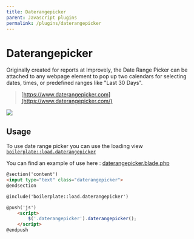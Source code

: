 ```yaml
---
title: Daterangepicker
parent: Javascript plugins
permalink: /plugins/daterangepicker
---
```


# Daterangepicker

Originally created for reports at Improvely, the Date Range Picker can be attached to any webpage element to pop up two calendars for selecting dates, times, or predefined ranges like "Last 30 Days".

> [https://www.daterangepicker.com](https://www.daterangepicker.com/)

![](../assets/img/daterange.png)

## Usage

To use date range picker you can use the loading view [`boilerplate::load.daterangepicker`](https://github.com/sebastienheyd/boilerplate/blob/e1dc4b29920f011271a1a7ad682c3e82643180d9/src/resources/views/load/daterangepicker.blade.php)

You can find an example of use here : [daterangepicker.blade.php](https://github.com/sebastienheyd/boilerplate/blob/e1dc4b29920f011271a1a7ad682c3e82643180d9/src/resources/views/plugins/demo/daterangepicker.blade.php)

```html
@section('content')
<input type="text" class="daterangepicker">
@endsection

@include('boilerplate::load.daterangepicker')

@push('js')
    <script>
        $('.daterangepicker').daterangepicker();
    </script>
@endpush
```